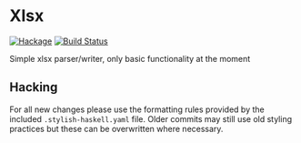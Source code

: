 Xlsx
==================================

[![Hackage](https://img.shields.io/hackage/v/xlsx.svg)](https://hackage.haskell.org/package/xlsx) [![Build Status](https://secure.travis-ci.org/qrilka/xlsx.svg)](http://travis-ci.org/qrilka/xlsx)

Simple xlsx parser/writer, only basic functionality at the moment


## Hacking

For all new changes please use the formatting rules provided by
the included `.stylish-haskell.yaml` file.
Older commits may still use old styling practices
but these can be overwritten where necessary.
